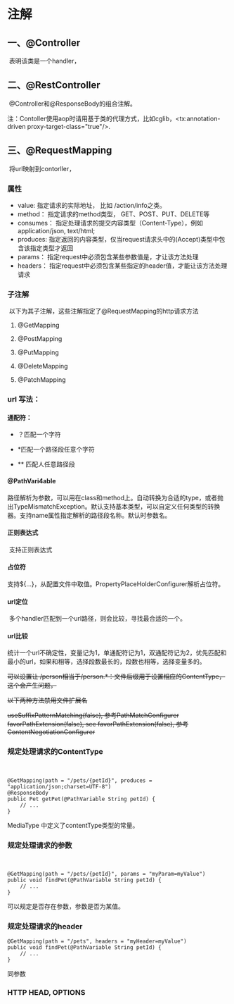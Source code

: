 # 注解



## 一、@Controller

​	表明该类是一个handler，

## 二、@RestController

​	@Controller和@ResponseBody的组合注解。

注：Contoller使用aop时请用基于类的代理方式，比如cglib，<tx:annotation-driven proxy-target-class="true"/>.

## 三、@RequestMapping

​	将url映射到contorller，

### 属性

- value:  指定请求的实际地址， 比如 /action/info之类。
- method：  指定请求的method类型， GET、POST、PUT、DELETE等
- consumes： 指定处理请求的提交内容类型（Content-Type），例如application/json, text/html;
- produces:    指定返回的内容类型，仅当request请求头中的(Accept)类型中包含该指定类型才返回
- params： 指定request中必须包含某些参数值是，才让该方法处理
- headers： 指定request中必须包含某些指定的header值，才能让该方法处理请求

### 	子注解

​	以下为其子注解，这些注解指定了@RequestMapping的http请求方法

1. @GetMapping

2. @PostMapping

3. @PutMapping

4. @DeleteMapping

5. @PatchMapping	


### url 写法：

#### 通配符：

- ？匹配一个字符

- *匹配一个路径段任意个字符

- ** 匹配人任意路径段

  

#### @PathVari4able 

​	路径解析为参数，可以用在class和method上。自动转换为合适的type，或者抛出TypeMismatchException。默认支持基本类型，可以自定义任何类型的转换器。支持name属性指定解析的路径段名称。默认时参数名。

#### 正则表达式

​	支持正则表达式

#### 占位符

​	支持${…}，从配置文件中取值。PropertyPlaceHolderConfigurer解析占位符。

#### url定位

​	多个handler匹配到一个url路径，则会比较，寻找最合适的一个。

#### url比较

统计一个url不确定性，变量记为1，单通配符记为1，双通配符记为2，优先匹配和最小的url，如果和相等，选择段数最长的，段数也相等，选择变量多的。

~~可以设置让 /person相当于/person.*：文件后缀用于设置相应的ContentType，这个会产生问题，~~

~~以下两种方法禁用文件扩展名~~

~~useSuffixPatternMatching(false), 参考PathMatchConfigurer~~
~~favorPathExtension(false), see favorPathExtension(false), 参考ContentNegotiationConfigurer~~



### 规定处理请求的ContentType

​	

```
@GetMapping(path = "/pets/{petId}", produces = "application/json;charset=UTF-8") 
@ResponseBody
public Pet getPet(@PathVariable String petId) {
    // ...
}
```

MediaType 中定义了contentType类型的常量。

### 规定处理请求的参数

​	

```
@GetMapping(path = "/pets/{petId}", params = "myParam=myValue") 
public void findPet(@PathVariable String petId) {
    // ...
}
```

可以规定是否存在参数，参数是否为某值。

### 规定处理请求的header

```
@GetMapping(path = "/pets", headers = "myHeader=myValue") 
public void findPet(@PathVariable String petId) {
    // ...
}
```

同参数

### HTTP HEAD, OPTIONS





​	